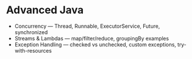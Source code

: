 # Advanced Java
- Concurrency — Thread, Runnable, ExecutorService, Future, synchronized
- Streams & Lambdas — map/filter/reduce, groupingBy examples
- Exception Handling — checked vs unchecked, custom exceptions, try-with-resources
